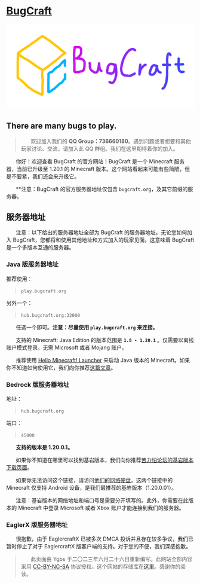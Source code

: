 # [BugCraft](https://bugcraft.org/)

![这……显示不出来吗？没关系，这不影响您继续阅读。](bugcraft.png)

## There are many bugs to play.

> ㅤㅤ欢迎加入我们的 **QQ Group：736660180**。遇到问题或者想要和其他玩家讨论、交流，请加入此 QQ 群组。我们在这里期待着你的加入。

ㅤㅤ你好！欢迎查看 BugCraft 的官方网站！BugCraft 是一个 Minecraft 服务器，当前已升级至 1.20.1 的 Minecraft 版本。这个网站看起来可能有些简陋，但是不要紧，我们还会来升级它。

ㅤㅤ**注意：BugCraft 的官方服务器地址仅包含 `bugcraft.org`，及其它前缀的服务器。

## 服务器地址

ㅤㅤ注意：以下给出的服务器地址全部为 BugCraft 的服务器地址，无论您如何加入 BugCraft，您都将和使用其他地址和方式加入的玩家见面。这意味着 BugCraft 是一个多版本互通的服务器。

### Java 版服务器地址

推荐使用：
> `play.bugcraft.org`

另外一个：
> `hub.bugcraft.org:32000`

ㅤㅤ任选一个即可。**注意：尽量使用 `play.bugcraft.org` 来连接。**

ㅤㅤ支持的 Minecraft: Java Edition 的版本范围是 **`1.8 - 1.20.1`** 。仅需要以离线账户模式登录，无需 Microsoft 或者 Mojang 账户。

ㅤㅤ推荐使用 [Hello Minecraft! Launcher](https://hmcl.huangyuhui.net/) 来启动 Java 版本的 Minecraft。如果你不知道如何使用它，我们向你推荐[这篇文章](https://www.bilibili.com/read/cv14759963/)。

### Bedrock 版服务器地址

地址：
> `hub.bugcraft.org`

端口：
> `45000`

ㅤㅤ**支持的版本是 1.20.0.1。**

ㅤㅤ如果你不知道在哪里可以找到基岩版本，我们向你推荐[苦力怕论坛的基岩版本下载页面](https://xz.klpbbs.net/info/MS4yMC4wLjAx/12c00b36440537841f73542453df0f8a.html)。

ㅤㅤ如果你无法访问这个链接，请访问[他们的网络硬盘](https://www.123pan.com/s/9HM9-SDzlA.html)。这两个链接中的 Minecraft 仅支持 Android 设备，是我们最推荐的基岩版本（1.20.0.01）。

ㅤㅤ注意：基岩版本的网络地址和端口号是需要分开填写的。此外，你需要在此版本的 Minecraft 中登录 Microsoft 或者 Xbox 账户才能连接到我们的服务器。

### EaglerX 版服务器地址

ㅤㅤ很抱歉，由于 EaglercraftX 已被多次 DMCA 投诉并且存在较多争议，我们已暂时停止了对于 EaglercraftX 版客户端的支持。对于您的不便，我们深感抱歉。

> ㅤㅤ此页面由 Ygbs 于二〇二三年六月二十六日重新编写。此网站全部内容采用 [CC-BY-NC-SA](https://creativecommons.org/licenses/by-nc-sa/4.0/deed.zh) 协议授权。这个网站的存储库在[这里](https://github.com/Bug-Craft/bugcraft.org)。感谢你的阅读。

ㅤ
ㅤ
ㅤ